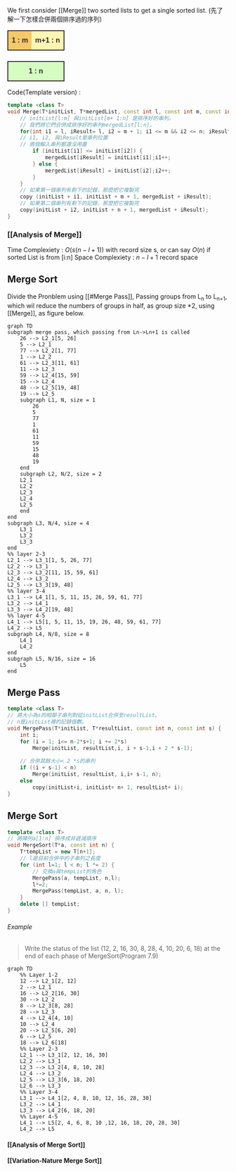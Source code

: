 We first consider [[Merge]] two sorted lists to get a single sorted list. (先了解一下怎樣合併兩個排序過的序列)

<table style="font-family: Arial, Helvetica, sans-serif;border-collapse: collapse;width: 100%;">
	<tr style="border: 2px solid #362c28;padding: 6px;">
		<th style="background-color: #f3c969; color: #362c28; text-align: center; padding-top: 12px; padding-bottom: 12px;">1 : m</th><th style="background-color: #fff5b2; color: #362c28; text-align: center; padding-top: 12px; padding-bottom: 12px;">m+1 : n</th>
	</tr>
	<tr style="border: 0px; padding: 6px;">            
		<th style="border: 0px; color: #362c28; text-align: center; padding-top: 12px; padding-bottom: 12px;"></th><th style="border: 0px; color: #362c28; text-align: center; padding-top: 12px; padding-bottom: 12px;"></th>
	</tr>
	<tr style="background-color: #d4fcc3;border: 2px solid #362c28;padding: 6px;">
		<th colspan="2" style="color: #362c28; text-align: center; padding-top: 12px; padding-bottom: 12px;">1 : n</th>
	</tr>
</table>

Code(Template version) :
```cpp
template <class T>
void Merge(T*initList, T*mergedList, const int l, const int m, const int n){
	// initList[l:m] 與initList[m+ 1:n] 是排序好的串列。
	// 我們將它們合併成排序好的串列mergedList[l:n]。
	for(int i1 = l, iResult= l, i2 = m + 1; i1 <= m && i2 <= n; iResult++)
	// i1, i2, 與iResult是串列位置
	// 兩個輸入串列都還沒用盡
		if (initList[i1] <= initList[i2]) {
			mergedList[iResult] = initList[i1];i1++;
		} else {
			mergedList[iResult] = initList[i2];i2++;
		}
	}
	// 如果第一個串列有剩下的記錄，那麼把它複製完
	copy (initList + i1, initList + m + 1, mergedList + iResult);
	// 如果第二個串列有剩下的記錄，那麼把它複製完
	copy(initList + i2, initList + n + 1, mergedList + iResult);
}
```

### [[Analysis of Merge]]
Time Complexiety : $O(s(n-l+1))$ with record size s, or can say $O(n)$ if sorted List is from \[i:n\]
Space Complexiety : $n-l+1$ record space 

## Merge Sort
Divide the Pronblem using [[#Merge Pass]], Passing groups from L<sub>n</sub> to L<sub>n+1</sub>, which wil reduce the numbers of groups in half, as group size \*2, using [[Merge]], as figure below.
```mermaid
graph TD
subgraph merge pass, which passing from Ln->Ln+1 is called
	26 --> L2_1[5, 26]
	5 --> L2_1
	77 --> L2_2[1, 77]
	1 --> L2_2
	61 --> L2_3[11, 61]
	11 --> L2_3
	59 --> L2_4[15, 59]
	15 --> L2_4
	48 --> L2_5[19, 48]
	19 --> L2_5
	subgraph L1, N, size = 1
		26
		5
		77
		1
		61
		11
		59
		15
		48
		19
	end
	subgraph L2, N/2, size = 2
	L2_1
	L2_2
	L2_3
	L2_4
	L2_5
	end
end
subgraph L3, N/4, size = 4
	L3_1
	L3_2
	L3_3
end
%% layer 2-3
L2_1 --> L3_1[1, 5, 26, 77]
L2_2 --> L3_1
L2_3 --> L3_2[11, 15, 59, 61]
L2_4 --> L3_2
L2_5 --> L3_3[19, 48]
%% layer 3-4
L3_1 --> L4_1[1, 5, 11, 15, 26, 59, 61, 77]
L3_2 --> L4_1
L3_3 --> L4_2[19, 48]
%% layer 4-5
L4_1 --> L5[1, 5, 11, 15, 19, 26, 48, 59, 61, 77]
L4_2 --> L5
subgraph L4, N/8, size = 8
	L4_1
	L4_2
end
subgraph L5, N/16, size = 16
	L5
end
```

## Merge Pass
```cpp
template <class T>
// 將大小為s的相鄰子串列對從initList合併至resultList。
// n是initList裡的記錄個數。
void MergePass(T*initList, T*resultList, const int n, const int s) {
	int i;
	for (i = 1; i<= n-2*s+1; i += 2*s)
		Merge(initList, resultList,i, i + s-1,i + 2 * s-1);
		
	// 合併其餘大小< 2 *s的串列
	if ((i + s-1) < n)
		Merge(initList, resultList, i,i+ s-1, n);
	else
		copy(initList+i, initList+ n+ 1, resultList+ i);
}
```

## Merge Sort
```cpp
template <class T>
// 將陣列a[1:n] 排序成非遞減順序
void MergeSort(T*a, const int n) {
	T*tempList = new T[n+1];
	// l是目前合併中的子串列之長度
	for (int l=1; l < n; l *= 2) {
		// 交換a與tempList的角色
		MergePass(a, tempList, n,l);
		l*=2;
		MergePass(tempList, a, n, l);
	}
	delete [] tempList;
}
```

###### Example
>Write the status of the list (12, 2, 16, 30, 8, 28, 4, 10, 20, 6, 18) at the end of each phase of MergeSort(Program 7.9)
```mermaid
graph TD
	%% Layer 1-2
	12 --> L2_1[2, 12]
	2 --> L2_1
	16 --> L2_2[16, 30]
	30 --> L2_2
	8 --> L2_3[8, 28]
	28 --> L2_3
	4 --> L2_4[4, 10]
	10 --> L2_4
	20 --> L2_5[6, 20]
	6 --> L2_5
	18 --> L2_6[18]
	%% Layer 2-3
	L2_1 --> L3_1[2, 12, 16, 30]
	L2_2 --> L3_1
	L2_3 --> L3_2[4, 8, 10, 28]
	L2_4 --> L3_2
	L2_5 --> L3_3[6, 18, 20]
	L2_6 --> L3_3
	%% Layer 3-4
	L3_1 --> L4_1[2, 4, 8, 10, 12, 16, 28, 30]
	L3_2 --> L4_1
	L3_3 --> L4_2[6, 18, 20]
	%% Layer 4-5
	L4_1 --> L5[2, 4, 6, 8, 10 ,12, 16, 18, 20, 28, 30]
	L4_2 --> L5
```
#### [[Analysis of Merge Sort]]
#### [[Variation-Nature Merge Sort]]

